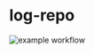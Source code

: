 # log-repo

![example workflow](https://github.com/fsv-aula/log-repo/actions/workflows/main.yml/badge.svg)

